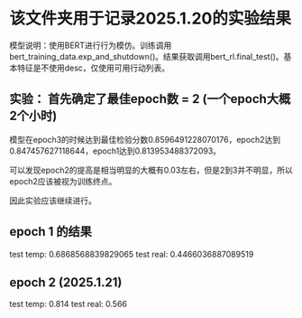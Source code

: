 # 该文件夹用于记录2025.1.20的实验结果

模型说明：使用BERT进行行为模仿。训练调用bert_training_data.exp_and_shutdown()。结果获取调用bert_rl.final_test()。基本特征是不使用desc，仅使用可用行动列表。

## 实验： 首先确定了最佳epoch数 = 2 (一个epoch大概2个小时)

模型在epoch3的时候达到最佳检验分数0.8596491228070176，epoch2达到0.847457627118644，epoch1达到0.813953488372093。

可以发现epoch2的提高是相当明显的大概有0.03左右，但是2到3并不明显，所以epoch2应该被视为训练终点。

因此实验应该继续进行。

## epoch 1 的结果

test temp: 0.6868568839829065
test real: 0.4466036887089519

## epoch 2 (2025.1.21)

test temp: 0.814
test real: 0.566



